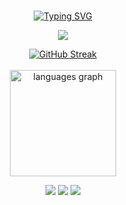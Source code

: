 <div align="center"><br>
 
 [![Typing SVG](https://readme-typing-svg.demolab.com?font=Fira+Code&pause=1000&color=fffff&center=true&random=false&width=500&lines=Hello+World!🌎;My+name+is+João+Pedro.;Welcome+to+my+profile!+%E2%AD%90%EF%B8%8F)](https://git.io/typing-svg)
 
 <img src="https://skillicons.dev/icons?i=html,css,react,tailwind,js,ts,nodejs,express,mongo,mysql" /> </br>      

[![GitHub Streak](https://streak-stats.demolab.com?user=JoaoPedr0Maciel&theme=github-dark-blue&border_radius=5)](https://git.io/streak-stats) <br /><br />
 <img src="https://github-readme-stats.vercel.app/api/top-langs?username=JoaoPedr0Maciel&locale=pt-br&hide_title=false&layout=compact&card_width=320&langs_count=6&theme=dracula&hide_border=true" height="170" alt="languages graph"/>


<div align="center">
  <a href="https://instagram.com/j.pedr0zzx/" target="_blank"><img src="https://img.shields.io/badge/-Instagram-%23E4405F?style=for-the-badge&logo=instagram&logoColor=white" target="_blank"></a>
  <a href="https://www.linkedin.com/in/joão-pedro-maciel/" target="_blank"><img src="https://img.shields.io/badge/-LinkedIn-%230077B5?style=for-the-badge&logo=linkedin&logoColor=white" target="_blank"></a>  
  <a href = "mailto:joaopedromaciel007@gmail.com" target="_blank"><img src="https://img.shields.io/badge/-Gmail-%23333?style=for-the-badge&logo=gmail&logoColor=white" target="_blank"></a>
</div>


</div>
